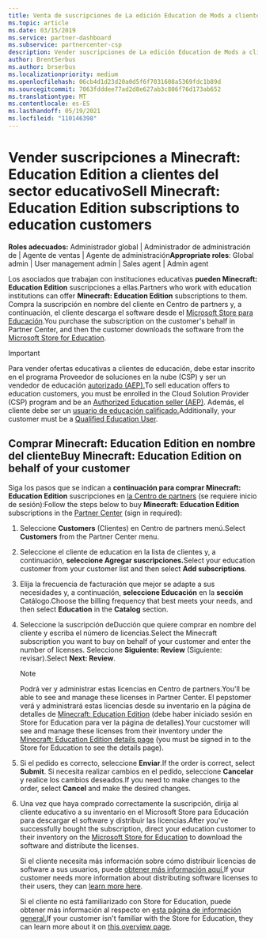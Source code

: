 ```yaml
---
title: Venta de suscripciones de La edición Education de Mods a clientes educativos
ms.topic: article
ms.date: 03/15/2019
ms.service: partner-dashboard
ms.subservice: partnercenter-csp
description: Vender suscripciones de La edición Education de Mods a clientes de educación cualificados que, a continuación, pueden descargarlas desde Microsoft Education Store.
author: BrentSerbus
ms.author: brserbus
ms.localizationpriority: medium
ms.openlocfilehash: 06cb4d1d23d20a0d5f6f7031608a5369fdc1b89d
ms.sourcegitcommit: 7063fdddee77ad2d8e627ab3c806f76d173ab652
ms.translationtype: MT
ms.contentlocale: es-ES
ms.lasthandoff: 05/19/2021
ms.locfileid: "110146398"
---
```

# <a name="sell-minecraft-education-edition-subscriptions-to-education-customers"></a><span data-ttu-id="b0306-103">Vender suscripciones a Minecraft: Education Edition a clientes del sector educativo</span><span class="sxs-lookup"><span data-stu-id="b0306-103">Sell Minecraft: Education Edition subscriptions to education customers</span></span>

<span data-ttu-id="b0306-104">**Roles adecuados:** Administrador global | Administrador de administración de | Agente de ventas | Agente de administración</span><span class="sxs-lookup"><span data-stu-id="b0306-104">**Appropriate roles**: Global admin | User management admin | Sales agent | Admin agent</span></span>

<span data-ttu-id="b0306-105">Los asociados que trabajan con instituciones educativas **pueden Minecraft: Education Edition** suscripciones a ellas.</span><span class="sxs-lookup"><span data-stu-id="b0306-105">Partners who work with education institutions can offer **Minecraft: Education Edition** subscriptions to them.</span></span> <span data-ttu-id="b0306-106">Compra la suscripción en nombre del cliente en Centro de partners y, a continuación, el cliente descarga el software desde el [Microsoft Store para Educación](https://educationstore.microsoft.com).</span><span class="sxs-lookup"><span data-stu-id="b0306-106">You purchase the subscription on the customer's behalf in Partner Center, and then the customer downloads the software from the [Microsoft Store for Education](https://educationstore.microsoft.com).</span></span> 

>[!IMPORTANT]
><span data-ttu-id="b0306-107">Para vender ofertas educativas a clientes de educación, debe estar inscrito en el programa Proveedor de soluciones en la nube (CSP) y ser un vendedor de educación [autorizado (AEP).](https://www.mepn.com)</span><span class="sxs-lookup"><span data-stu-id="b0306-107">To sell education offers to education customers, you must be enrolled in the Cloud Solution Provider (CSP) program and be an [Authorized Education seller (AEP)](https://www.mepn.com).</span></span> <span data-ttu-id="b0306-108">Además, el cliente debe ser un [usuario de educación calificado.](https://www.microsoftvolumelicensing.com/DocumentSearch.aspx?Mode=3&DocumentTypeId=7)</span><span class="sxs-lookup"><span data-stu-id="b0306-108">Additionally, your customer must be a [Qualified Education User](https://www.microsoftvolumelicensing.com/DocumentSearch.aspx?Mode=3&DocumentTypeId=7).</span></span>  

 
## <a name="buy-minecraft-education-edition-on-behalf-of-your-customer"></a><span data-ttu-id="b0306-109">Comprar **Minecraft: Education Edition** en nombre del cliente</span><span class="sxs-lookup"><span data-stu-id="b0306-109">Buy **Minecraft: Education Edition** on behalf of your customer</span></span>

<span data-ttu-id="b0306-110">Siga los pasos que se indican a **continuación para comprar Minecraft: Education Edition** suscripciones en [la Centro de partners](https://partnercenter.microsoft.com/pcv/dashboard/overview
) (se requiere inicio de sesión):</span><span class="sxs-lookup"><span data-stu-id="b0306-110">Follow the steps below to buy **Minecraft: Education Edition** subscriptions in the [Partner Center](https://partnercenter.microsoft.com/pcv/dashboard/overview
) (sign in required):</span></span>

  1.  <span data-ttu-id="b0306-111">Seleccione **Customers** (Clientes) en Centro de partners menú.</span><span class="sxs-lookup"><span data-stu-id="b0306-111">Select **Customers** from the Partner Center menu.</span></span>
  
  2.  <span data-ttu-id="b0306-112">Seleccione el cliente de education en la lista de clientes y, a continuación, **seleccione Agregar suscripciones.**</span><span class="sxs-lookup"><span data-stu-id="b0306-112">Select your education customer from your customer list and then select **Add subscriptions**.</span></span>
  
  3.  <span data-ttu-id="b0306-113">Elija la frecuencia de facturación que mejor se adapte a sus necesidades y, a continuación, **seleccione Educación** en la **sección** Catálogo.</span><span class="sxs-lookup"><span data-stu-id="b0306-113">Choose the billing frequency that best meets your needs, and then select **Education** in the **Catalog** section.</span></span>

  4.  <span data-ttu-id="b0306-114">Seleccione la suscripción deDucción que quiere comprar en nombre del cliente y escriba el número de licencias.</span><span class="sxs-lookup"><span data-stu-id="b0306-114">Select the Minecraft subscription you want to buy on behalf of your customer and enter the number of licenses.</span></span> <span data-ttu-id="b0306-115">Seleccione **Siguiente: Review** (Siguiente: revisar).</span><span class="sxs-lookup"><span data-stu-id="b0306-115">Select **Next: Review**.</span></span>

      >[!NOTE]
      ><span data-ttu-id="b0306-116">Podrá ver y administrar estas licencias en Centro de partners.</span><span class="sxs-lookup"><span data-stu-id="b0306-116">You'll be able to see and manage these licenses in Partner Center.</span></span> <span data-ttu-id="b0306-117">El pepstomer verá y administrará estas licencias desde su inventario en la página de detalles de [Minecraft: Education Edition](https://educationstore.microsoft.com/store/details/minecraft-education-edition/9nblggh4r2r6) (debe haber iniciado sesión en Store for Education para ver la página de detalles).</span><span class="sxs-lookup"><span data-stu-id="b0306-117">Your cucstomer will see and manage these licenses from their inventory under the [Minecraft: Education Edition details page](https://educationstore.microsoft.com/store/details/minecraft-education-edition/9nblggh4r2r6) (you must be signed in to the Store for Education to see the details page).</span></span> 

  5.  <span data-ttu-id="b0306-118">Si el pedido es correcto, seleccione **Enviar**.</span><span class="sxs-lookup"><span data-stu-id="b0306-118">If the order is correct, select **Submit**.</span></span> <span data-ttu-id="b0306-119">Si necesita realizar cambios en el pedido, seleccione **Cancelar** y realice los cambios deseados.</span><span class="sxs-lookup"><span data-stu-id="b0306-119">If you need to make changes to the order, select **Cancel** and make the desired changes.</span></span>   

  6.  <span data-ttu-id="b0306-120">Una vez que haya comprado correctamente la suscripción, dirija [](https://educationstore.microsoft.com) al cliente educativo a su inventario en el Microsoft Store para Educación para descargar el software y distribuir las licencias.</span><span class="sxs-lookup"><span data-stu-id="b0306-120">After you've successfully bought the subscription, direct your education customer to their inventory on the [Microsoft Store for Education](https://educationstore.microsoft.com) to download the software and distribute the licenses.</span></span>

      <span data-ttu-id="b0306-121">Si el cliente necesita más información sobre cómo distribuir licencias de software a sus usuarios, puede [obtener más información aquí.](/education/windows/school-get-minecraft#distribute-minecraft)</span><span class="sxs-lookup"><span data-stu-id="b0306-121">If your customer needs more information about distributing software licenses to their users, they can [learn more here](/education/windows/school-get-minecraft#distribute-minecraft).</span></span>  
  
      <span data-ttu-id="b0306-122">Si el cliente no está familiarizado con Store for Education, puede obtener más información al respecto en [esta página de información general.](/microsoft-store/windows-store-for-business-overview)</span><span class="sxs-lookup"><span data-stu-id="b0306-122">If your customer isn't familiar with the Store for Education, they can learn more about it on [this overview page](/microsoft-store/windows-store-for-business-overview).</span></span>  

